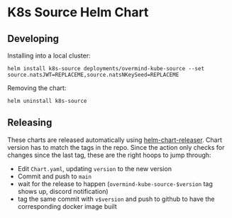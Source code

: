 # K8s Source Helm Chart

## Developing

Installing into a local cluster:

```
helm install k8s-source deployments/overmind-kube-source --set source.natsJWT=REPLACEME,source.natsNKeySeed=REPLACEME
```

Removing the chart:

```
helm uninstall k8s-source
```

## Releasing

These charts are released automatically using [helm-chart-releaser](https://github.com/marketplace/actions/helm-chart-releaser). Chart version has to match the tags in the repo. Since the action only checks for changes since the last tag, these are the right hoops to jump through:

* Edit `Chart.yaml`, updating `version` to the new version
* Commit and push to `main`
* wait for the release to happen (`overmind-kube-source-$version` tag shows up, discord notification)
* tag the same commit with `v$version` and push to github to have the corresponding docker image built

